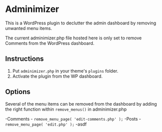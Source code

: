 # Adminimizer
This is a WordPress plugin to declutter the admin dashboard by removing unwanted menu items. 

The current adminimizer.php file hosted here is only set to remove Comments from the WordPress dashboard. 

## Instructions
1. Put `adminimizer.php` in your theme's `plugins` folder. 
2. Activate the plugin from the WP dashboard.

## Options
Several of the menu items can be removed from the dashboard by adding the right function within `remove_menus()` in adminimizer.php

-Comments - `remove_menu_page( 'edit-comments.php' );`
-Posts - `remove_menu_page( 'edit.php' );`
-asdf
